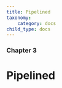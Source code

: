 ```yaml
---
title: Pipelined
taxonomy:
    category: docs
child_type: docs
---
```


### Chapter 3

# Pipelined


